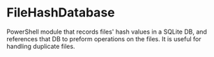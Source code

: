 # FileHashDatabase
PowerShell module that records files' hash values in a SQLite DB, and references that DB to preform operations on the files.  It is useful for handling duplicate files.
